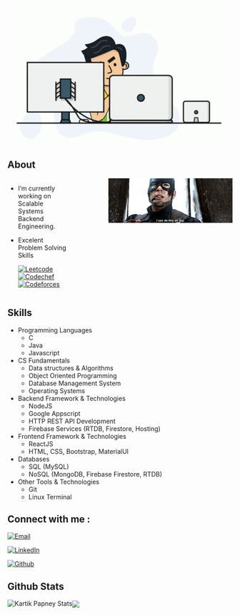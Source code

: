 
<p align="center">
 
![image](./asset/programmer.gif)

</p>

## About

<div style="display: flex; justify-content: center">
    <div>
    <ul style="width: 50%">
        <li>
        I’m currently working on Scalable Systems Backend Engineering.</li>
        <li>
        <p>Excelent Problem Solving Skills</p>
        <a href="https://www.leetcode.com/kartikpapney" target="_blank"><img alt="Leetcode" src="https://img.shields.io/badge/Leetcode-kartikpapney-yellow?style=flat&logo=leetcode"></a>
        <a href="https://www.codechef.com/users/kartikpapney" target="_blank"><img alt="Codechef" src="https://img.shields.io/badge/Codechef-kartikpapney-brown?style=flat&logo=codechef"></a>
        <a href="https://codeforces.com/profile/kartikpapney" target="_blank"><img alt="Codeforces" src="https://img.shields.io/badge/Codeforces-kartikpapney-blue?style=flat&logo=codeforces"></a>
        </li>
    </ul>
    </div>
    <div>
        <img src="./asset/can.gif">
    </div>
</div>

## Skills
<ul>
    <li>
        Programming Languages
        <ul>
            <li>C</li>
            <li>Java</li>
            <li>Javascript</li>
        </ul>
    </li>
    <li>
        CS Fundamentals
        <ul>
            <li>Data structures & Algorithms</li>
            <li>Object Oriented Programming</li>
            <li>Database Management System</li>
            <li>Operating Systems</li>
        </ul>
    </li>
    <li>
        Backend Framework & Technologies
        <ul>
            <li>NodeJS</li>
            <li>Google Appscript</li>
            <li>HTTP REST API Development</li>
            <li>Firebase Services (RTDB, Firestore, Hosting)</li>
        </ul>
    </li>
    <li>
        Frontend Framework & Technologies
        <ul>
            <li>ReactJS</li>
            <li>HTML, CSS, Bootstrap, MaterialUI</li>
        </ul>
    </li>
    <li>
        Databases
        <ul>
            <li>SQL (MySQL)</li>
            <li>NoSQL (MongoDB, Firebase Firestore, RTDB)</li>
        </ul>
    </li>
    <li>
        Other Tools & Technologies
        <ul>
            <li>Git</li>
            <li>Linux Terminal</li>
        </ul>
    </li>
</ul>


## Connect with me :

<a href="mailto:pdt.kartik@gmail.com"><img alt="Email" src="https://img.shields.io/badge/Email-pdt.kartik@gmail.com-red?style=flat&logo=gmail"></a>

<a href="https://www.linkedin.com/in/kartik-papney-4951161a6//" target="_blank"><img alt="LinkedIn" src="https://img.shields.io/badge/LinkedIn-Kartik%20Papney-blue?style=flat&logo=linkedin"></a>

<a href="https://github.com/kartikpapney" target="_blank"><img alt="Github" src="https://img.shields.io/badge/LinkedIn-Kartik%20Papney-gray?style=flat&logo=github"></a>



## Github Stats

<a href="https://github.com/kartikpapney/kartikpapney">
    <img align="left" alt="Kartik Papney Stats" src="https://github-readme-stats.vercel.app/api?username=kartikpapney&show_icons=true&hide_border=true&count_private=true&bg_color=80,59F562,00D68B&text_color=004D0A&title_color=111111&icon_color=111111" />
</a>
<a href="https://github.com/kartikpapney/kartikpapney">
  <img align="center" src="https://github-readme-stats.vercel.app/api/top-langs/?username=kartikpapney&title_color=111111&hide_border=true&count_private=true&bg_color=80,59F562,00D68B&layout=compact" />
</a>
